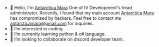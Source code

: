 - 👋 Hello, I'm [Antarctica Mara](github.com/antarcticamara) One of IV Development's head administrator. Recently, I found that my main account [Antarctica Mara](github.com/antarcticamara) has compromised by hackers. Feel free to contact me antarcticamara@gmail.com for inquiries.
- 👀 I’m interested in coding.
- 🌱 I’m currently learning python & c# language.
- 💞️ I’m looking to collaborate on discord developer team.

<!---
automatedmara/automatedmara is a ✨ special ✨ repository because its `README.md` (this file) appears on your GitHub profile.
You can click the Preview link to take a look at your changes.
--->
